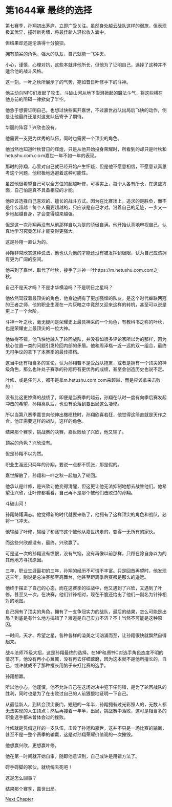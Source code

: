 # 第1644章 最终的选择

第七赛季，孙翔初出茅庐，立即广受关注。虽然身处越云战队这样的弱旅，但表现极其优异，撞碎新秀墙，将最佳新人轻松收入囊中。

但结果却还是沦落得十分狼狈。

拥有顶尖的角色，强大的队友，自己就能一飞冲天。

小心，谨慎，心理对抗，这些本就非他所长，但他为了证明自己，选择了这种并不适合他的战斗风格。

这一刻，一叶之秋所展示了的气势，宛如昔日叶修手下的斗神。

他主动向NPC们发起了攻击，斗破山河从地下澎湃掀起的魔法斗气，将这些横在他身前的阻碍一律掀向了半空。

他急于想要证明自己，也想过快些离开嘉世，不过嘉世战队出局后飞快的动作，倒是让他最终还是对这支队伍寄予了期待。

华丽的阵容？兴欣也没有。

他需要一支更为优秀的队伍，同时也需要一个顶尖的角色。

他当然也知道叶秋昔日的辉煌，只是从他开始投身荣耀时，所看到的却只是叶秋和hetushu.com.cｏm嘉世一年不如一年的表现。

那时的孙翔，心里对自己就已经开始产生怀疑，但是他不愿意相信，不愿意认真思考这个问题，他积极地逃避着这种可能性。

虽然他很希望自己可以全方位的超越叶修，可事实上，每个人各有所长，在这些方面，自己怕是真不具备相应的才能。

他应该选择自己喜欢的、擅长的战斗方式。因为在比赛场上，追求的是胜负，而不是什么超越！每个人需要超越的，只应该是自己才对。沿着自己的足迹，一步又一步地超越自身，才会变得越来越强。

但是这一次孙翔再没有从前那样自以为是的骄傲自满。他开始认真地审视自己，认真地学习究竟怎样才能变得更强大。

这是孙翔一直认为的。

孙翔非常欣赏这种说法，他也认为他的才能还没有被发挥到极限，认为自己应该拥有更为广阔的空间。

他来到了嘉世，取代了叶秋，接手了斗神一叶https://m.hetushu.com.com之秋。

自己不是天才吗？不是才华横溢吗？不是明日之星吗？

他依然驾驭着最顶尖的角色，他身边拥有了更加强悍的队友，是这个时代蝉联两冠的王者之师，他的职业生涯在一片灰暗之中竟然又迎来这样的转机，甚至可以说是更上了一个台阶。

斗神一叶之秋，毫无疑问是荣耀史上最具神采的一个角色，有教科书之称的叶秋，也是荣耀史上最顶尖的一位大神。

他做得不错，他飞快地融入了轮回战队，并没有如很多评论家所以为的那样，因为核心位置一类的问题引发轮回内部的矛盾。他和周泽楷一近一远的双一组合，最终无可争议的拿下了本赛季的最佳搭档。

这当中还有相当多的言论，认为孙翔若不是受战队拖累，或者是拥有一个顶尖的神级角色，那么也许处子赛季的孙翔将有更优秀的成绩，甚至会创造历史也说不定。

叶修，或是任何人，都不是拿m.hetushu.com.com来超越，而是应该拿来击败的！

没有比这更惨痛的战绩了。即便是当赛季的越云，孙翔在队时一度有向季后赛发起冲击的希望，孙翔离队后，也没有沦落到要出局这么凄惨。

所以当第八赛季嘉世向他伸出橄榄枝时，孙翔欣喜若狂，他觉得这简直就是天作之合。他正需要这样的战队，这样的角色。

结果那个赛季，挑战赛的决赛，嘉世败给了兴欣，他又输了。

顶尖的角色？兴欣没有。

但是孙翔不以为然。

职业生涯还只两年的孙翔，要说一点都不慌张，那是假的。

嘉世解散了，孙翔和一叶之秋一起加入了轮回。

他承认是叶修，是兴欣让他变得清醒，但这更让他无法抑制地想去战胜他们。他希望让兴欣，让叶修都看看，自己再不是那个被他们击败过的孙翔。

斗破山河！

孙翔踌躇满志。他觉得新的时代就要来临了，他拥有了这样顶尖的角色和战队，必将一飞冲天。

他输给了叶修，输给了和*图*书这个被他从嘉世挤走的，变得一无所有的家伙。

而这些兴欣都没有，最终，兴欣赢了。

可是这一次的孙翔没有愤恨，没有气恼，没有再像以前那样，只顾在除自身以为的其他地方寻找原因。

三年，职业生涯最初的三年，孙翔的经历不可谓不丰富。只是回首再望时，他发现这三年，别说是总决赛那至高舞台，他甚至距离季后赛都是那么的遥远。

他终于摆正了自己的心态，而在这赛季的征战中，他又遇到了兴欣，又遇到了叶修。甚至又一次，在决赛，他们针锋相对，现在干脆还给出了他们一副名为针锋相对的地图。

自己拥有了顶尖的角色，拥有了一支争冠实力的战队，最后的结果，怎么可能是出局？到底是有什么地方搞错了？难道是自己实力不济？不！当然不可能是这种原因。

一时间，天才、希望之星，各种各样的溢美之词汹涌而至，让孙翔很快就飘然自得起来。

战斗法师75级大招，这是孙翔最终的选择。在NP和*图*书C对选手角色态度不明的情况下，他没有再小心翼翼，没有再去仔细琢磨，因为这本就不是他所擅长的，自己，或许就成不了那种擅长用脑子来打比赛的选手。

孙翔想赢。

所以他小心，他谨慎，他不允许自己在这场对决中犯下任何错，是为了轮回战队的胜利，同时也是为了在击败过自己的人前狠狠地证明一下自己。

从最佳新人，到转会顶尖豪门，短短的一年半，孙翔拥有过光彩照人的，无数人都无法实现的人生顶点；然后再接着一年半，出局，挑战赛中落败，这可是相当多的职业选手都未曾体会过的挫败。

叶修就是凭借这样的一支队伍，击败了孙翔和嘉世，这并不只是一场比赛的输赢，甚至不是一整个赛季的输赢，这是对孙翔荣耀价值观的一次摧毁。

他想赢兴欣，更想赢叶修。

他在第一时间就开始自审，随即他意识到，自己或许是用错方法了。

碍手碍脚的家伙，就统统去死吧！

这是怎么回事？

结果那个赛季，嘉世出局。



[Next Chapter](%E7%AC%AC1645%E7%AB%A0%20%E4%B8%80%E5%8F%B6%E4%B9%8B%E7%A7%8B%E7%9A%84%E6%9C%80%E5%BC%BA%E5%A7%BF%E6%80%81.md)